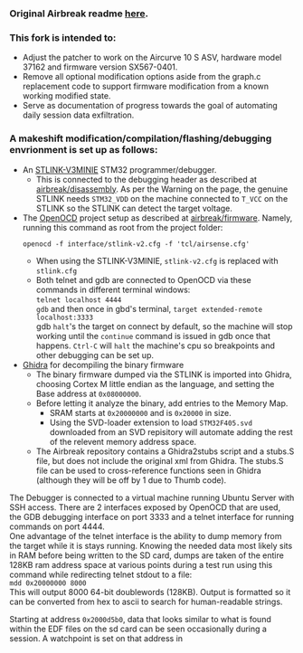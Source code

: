 ### Original Airbreak readme [here](README_ORIG.md).

### This fork is intended to:
- Adjust the patcher to work on the Aircurve 10 S ASV, hardware model 37162 and firmware version SX567-0401.  
- Remove all optional modification options aside from the graph.c replacement code to support firmware modification from a known working modified state.  
- Serve as documentation of progress towards the goal of automating daily session data exfiltration.  

### A makeshift modification/compilation/flashing/debugging envrionment is set up as follows:
- An [STLINK-V3MINIE](https://www.st.com/en/development-tools/stlink-v3minie.html) STM32 programmer/debugger.
    - This is connected to the debugging header as described at [airbreak/disassembly](https://airbreak.dev/disassembly/). As per the Warning on the page, the genuine STLINK needs ```STM32_VDD``` on the machine connected to ```T_VCC``` on the STLINK so the STLINK can detect the target voltage.
- The [OpenOCD](https://openocd.org/) project setup as described at [airbreak/firmware](https://airbreak.dev/firmware/). Namely, running this command as root from the project folder:
    ```Shell
    openocd -f interface/stlink-v2.cfg -f 'tcl/airsense.cfg'
    ```
    - When using the STLINK-V3MINIE, ```stlink-v2.cfg``` is replaced with ```stlink.cfg```
    - Both telnet and gdb are connected to OpenOCD via these commands in different terminal windows:  
    ```telnet localhost 4444```  
    ```gdb``` and then once in gbd's terminal, ```target extended-remote localhost:3333```  
    gdb ```halt```'s the target on connect by default, so the machine will stop working until the ```continue``` command is issued in gdb once that happens. ```Ctrl-C``` will ```halt``` the machine's cpu so breakpoints and other debugging can be set up.
- [Ghidra](https://github.com/NationalSecurityAgency/ghidra) for decompiling the binary firmware
    - The binary firmware dumped via the STLINK is imported into Ghidra, choosing Cortex M little endian as the language, and setting the Base address at ```0x08000000```.
    - Before letting it analyze the binary, add entries to the Memory Map.
        - SRAM starts at ```0x20000000``` and is ```0x20000``` in size.
        - Using the SVD-loader extension to load ```STM32F405.svd``` downloaded from an SVD repisitory will automate adding the rest of the relevent memory address space.
    - The Airbreak repository contains a Ghidra2stubs script and a stubs.S file, but does not include the original xml from Ghidra. The stubs.S file can be used to cross-reference functions seen in Ghidra (although they will be off by 1 due to Thumb code).

The Debugger is connected to a virtual machine running Ubuntu Server with SSH access.
There are 2 interfaces exposed by OpenOCD that are used, the GDB debugging interface on port 3333 and a telnet interface for running commands on port 4444.  
One advantage of the telnet interface is the ability to dump memory from the target while it is stays running. Knowing the needed data most likely sits in RAM before being written to the SD card, dumps are taken of the entire 128KB ram address space at various points during a test run using this command while redirecting telnet stdout to a file:  
```mdd 0x20000000 8000```  
This will output 8000 64-bit doublewords (128KB). Output is formatted so it can be converted from hex to ascii to search for human-readable strings.  

Starting at address ```0x2000d5b0```, data that looks similar to what is found within the EDF files on the sd card can be seen occasionally during a session. A watchpoint is set on that address in 